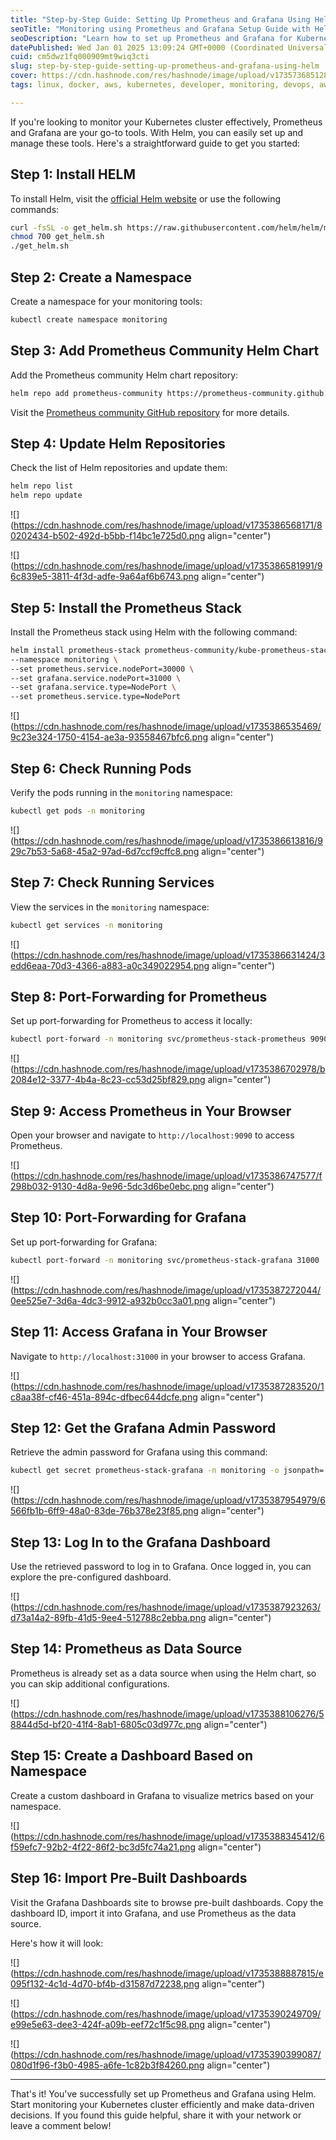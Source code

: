 ```yaml
---
title: "Step-by-Step Guide: Setting Up Prometheus and Grafana Using Helm"
seoTitle: "Monitoring using Prometheus and Grafana Setup Guide with Helm"
seoDescription: "Learn how to set up Prometheus and Grafana for Kubernetes monitoring using Helm with this detailed step-by-step guide"
datePublished: Wed Jan 01 2025 13:09:24 GMT+0000 (Coordinated Universal Time)
cuid: cm5dwz1fq000909mt9wiq3cti
slug: step-by-step-guide-setting-up-prometheus-and-grafana-using-helm
cover: https://cdn.hashnode.com/res/hashnode/image/upload/v1735736851281/2036418d-f87b-4f56-9ffd-50bf71662ca5.png
tags: linux, docker, aws, kubernetes, developer, monitoring, devops, aws-lambda, helm, prometheus, grafana, docker-images, devops-articles, 90daysofdevops, 90daysofdevops-chanllenge

---
```


If you're looking to monitor your Kubernetes cluster effectively, Prometheus and Grafana are your go-to tools. With Helm, you can easily set up and manage these tools. Here's a straightforward guide to get you started:

## Step 1: Install HELM

To install Helm, visit the [official Helm website](https://helm.sh) or use the following commands:

```bash
curl -fsSL -o get_helm.sh https://raw.githubusercontent.com/helm/helm/main/scripts/get-helm-3
chmod 700 get_helm.sh
./get_helm.sh
```

## Step 2: Create a Namespace

Create a namespace for your monitoring tools:

```bash
kubectl create namespace monitoring
```

## Step 3: Add Prometheus Community Helm Chart

Add the Prometheus community Helm chart repository:

```bash
helm repo add prometheus-community https://prometheus-community.github.io/helm-charts
```

Visit the [Prometheus community GitHub repository](https://github.com/prometheus-community/helm-charts) for more details.

## Step 4: Update Helm Repositories

Check the list of Helm repositories and update them:

```bash
helm repo list
helm repo update
```

![](https://cdn.hashnode.com/res/hashnode/image/upload/v1735386568171/80202434-b502-492d-b5bb-f14bc1e725d0.png align="center")

![](https://cdn.hashnode.com/res/hashnode/image/upload/v1735386581991/96c839e5-3811-4f3d-adfe-9a64af6b6743.png align="center")

## Step 5: Install the Prometheus Stack

Install the Prometheus stack using Helm with the following command:

```bash
helm install prometheus-stack prometheus-community/kube-prometheus-stack \
--namespace monitoring \
--set prometheus.service.nodePort=30000 \
--set grafana.service.nodePort=31000 \
--set grafana.service.type=NodePort \
--set prometheus.service.type=NodePort
```

![](https://cdn.hashnode.com/res/hashnode/image/upload/v1735386535469/9c23e324-1750-4154-ae3a-93558467bfc6.png align="center")

## Step 6: Check Running Pods

Verify the pods running in the `monitoring` namespace:

```bash
kubectl get pods -n monitoring
```

![](https://cdn.hashnode.com/res/hashnode/image/upload/v1735386613816/929c7b53-5a68-45a2-97ad-6d7ccf9cffc8.png align="center")

## Step 7: Check Running Services

View the services in the `monitoring` namespace:

```bash
kubectl get services -n monitoring
```

![](https://cdn.hashnode.com/res/hashnode/image/upload/v1735386631424/3edd6eaa-70d3-4366-a883-a0c349022954.png align="center")

## Step 8: Port-Forwarding for Prometheus

Set up port-forwarding for Prometheus to access it locally:

```bash
kubectl port-forward -n monitoring svc/prometheus-stack-prometheus 9090
```

![](https://cdn.hashnode.com/res/hashnode/image/upload/v1735386702978/b2084e12-3377-4b4a-8c23-cc53d25bf829.png align="center")

## Step 9: Access Prometheus in Your Browser

Open your browser and navigate to `http://localhost:9090` to access Prometheus.  

![](https://cdn.hashnode.com/res/hashnode/image/upload/v1735386747577/f298b032-9130-4d8a-9e96-5dc3d6be0ebc.png align="center")

## Step 10: Port-Forwarding for Grafana

Set up port-forwarding for Grafana:

```bash
kubectl port-forward -n monitoring svc/prometheus-stack-grafana 31000
```

![](https://cdn.hashnode.com/res/hashnode/image/upload/v1735387272044/0ee525e7-3d6a-4dc3-9912-a932b0cc3a01.png align="center")

## Step 11: Access Grafana in Your Browser

Navigate to `http://localhost:31000` in your browser to access Grafana.

![](https://cdn.hashnode.com/res/hashnode/image/upload/v1735387283520/1c8aa38f-cf46-451a-894c-dfbec644dcfe.png align="center")

## Step 12: Get the Grafana Admin Password

Retrieve the admin password for Grafana using this command:

```bash
kubectl get secret prometheus-stack-grafana -n monitoring -o jsonpath='{.data.admin-password}' | base64 --decode
```

![](https://cdn.hashnode.com/res/hashnode/image/upload/v1735387954979/6566fb1b-6ff9-48a0-83de-76b378e23f85.png align="center")

## Step 13: Log In to the Grafana Dashboard

Use the retrieved password to log in to Grafana. Once logged in, you can explore the pre-configured dashboard.

![](https://cdn.hashnode.com/res/hashnode/image/upload/v1735387923263/d73a14a2-89fb-41d5-9ee4-512788c2ebba.png align="center")

## Step 14: Prometheus as Data Source

Prometheus is already set as a data source when using the Helm chart, so you can skip additional configurations.

![](https://cdn.hashnode.com/res/hashnode/image/upload/v1735388106276/58844d5d-bf20-41f4-8ab1-6805c03d977c.png align="center")

## Step 15: Create a Dashboard Based on Namespace

Create a custom dashboard in Grafana to visualize metrics based on your namespace.

![](https://cdn.hashnode.com/res/hashnode/image/upload/v1735388345412/6f59efc7-92b2-4f22-86f2-bc3d5fc74a21.png align="center")

## Step 16: Import Pre-Built Dashboards

Visit the Grafana Dashboards site to browse pre-built dashboards. Copy the dashboard ID, import it into Grafana, and use Prometheus as the data source.

Here's how it will look:

![](https://cdn.hashnode.com/res/hashnode/image/upload/v1735388887815/e095f132-4c1d-4d70-bf4b-d31587d72238.png align="center")

![](https://cdn.hashnode.com/res/hashnode/image/upload/v1735390249709/e99e5e63-dee3-424f-a09b-eef72c1f5c98.png align="center")

![](https://cdn.hashnode.com/res/hashnode/image/upload/v1735390399087/080d1f96-f3b0-4985-a6fe-1c82b3f84260.png align="center")

---

That's it! You've successfully set up Prometheus and Grafana using Helm. Start monitoring your Kubernetes cluster efficiently and make data-driven decisions. If you found this guide helpful, share it with your network or leave a comment below!